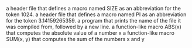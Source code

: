 a header file that defines a macro named SIZE as an abbreviation for the token 1024.
a header file that defines a macro named PI as an abbreviation for the token 3.14159265359.
a program that prints the name of the file it was compiled from, followed by a new line.
 a function-like macro ABS(x) that computes the absolute value of a number x
a function-like macro SUM(x, y) that computes the sum of the numbers x and y

